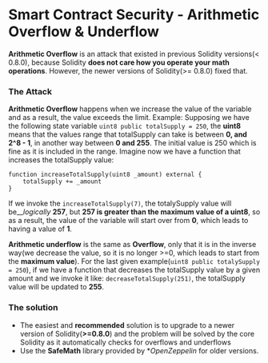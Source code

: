 # Smart Contract Security - Arithmetic Overflow & Underflow

**Arithmetic Overflow** is an attack that existed in previous Solidity versions(< 0.8.0), because Solidity **does not care how you operate your math operations**. However, the newer versions of Solidity(>= 0.8.0) fixed that.

### The Attack

**Arithmetic Overflow** happens when we increase the value of the variable and as a result, the value exceeds the limit. 
Example: Supposing we have the following state variable `uint8 public totalSupply = 250`, the **uint8** means that the values range that totalSupply can take is between **0, and 2^8 - 1**, in another way between **0 and 255**. The initial value is 250 which is fine as it is included in the range.
Imagine now we have a function that increases the totalSupply value:
```
function increaseTotalSupply(uint8 _amount) external {
    totalSupply += _amount
}
```
If we invoke the `increaseTotalSupply(7)`, the totalySupply value will be__*logically* **257**, but **257 is greater than the maximum value of a uint8**, so as a result, the value of the variable will start over from **0**, which leads to having a value of **1**.

**Arithmetic underflow** is the same as **Overflow**, only that it is in the inverse way(we decrease the value, so it is no longer >=0, which leads to start from the **maximum value**).
For the last given example(`uint8 public totalySupply = 250`), if we have a function that decreases the totalSupply value by a given amount and we invoke it like: `decreaseTotalSupply(251)`, the totalSupply value will be updated to **255**.

### The solution

- The easiest and **recommended** solution is to upgrade to a newer version of Solidity(**>=0.8.0**) and the problem will be solved by the core Solidity as it automatically checks for overflows and underflows
- Use the **SafeMath** library provided by **OpenZeppelin* for older versions.

